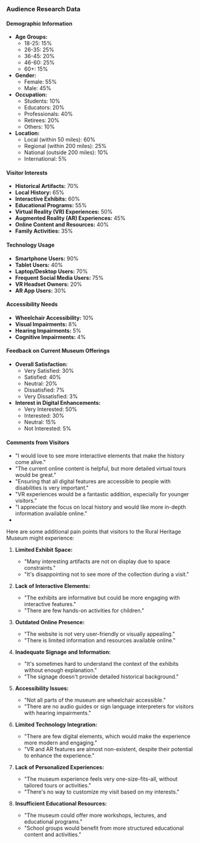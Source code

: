 ### Audience Research Data

#### Demographic Information
- **Age Groups:**
  - 18-25: 15%
  - 26-35: 25%
  - 36-45: 20%
  - 46-60: 25%
  - 60+: 15%
- **Gender:**
  - Female: 55%
  - Male: 45%
- **Occupation:**
  - Students: 10%
  - Educators: 20%
  - Professionals: 40%
  - Retirees: 20%
  - Others: 10%
- **Location:**
  - Local (within 50 miles): 60%
  - Regional (within 200 miles): 25%
  - National (outside 200 miles): 10%
  - International: 5%

#### Visitor Interests
- **Historical Artifacts:** 70%
- **Local History:** 65%
- **Interactive Exhibits:** 60%
- **Educational Programs:** 55%
- **Virtual Reality (VR) Experiences:** 50%
- **Augmented Reality (AR) Experiences:** 45%
- **Online Content and Resources:** 40%
- **Family Activities:** 35%

#### Technology Usage
- **Smartphone Users:** 90%
- **Tablet Users:** 40%
- **Laptop/Desktop Users:** 70%
- **Frequent Social Media Users:** 75%
- **VR Headset Owners:** 20%
- **AR App Users:** 30%

#### Accessibility Needs
- **Wheelchair Accessibility:** 10%
- **Visual Impairments:** 8%
- **Hearing Impairments:** 5%
- **Cognitive Impairments:** 4%

#### Feedback on Current Museum Offerings
- **Overall Satisfaction:**
  - Very Satisfied: 30%
  - Satisfied: 40%
  - Neutral: 20%
  - Dissatisfied: 7%
  - Very Dissatisfied: 3%
- **Interest in Digital Enhancements:**
  - Very Interested: 50%
  - Interested: 30%
  - Neutral: 15%
  - Not Interested: 5%

#### Comments from Visitors
- "I would love to see more interactive elements that make the history come alive."
- "The current online content is helpful, but more detailed virtual tours would be great."
- "Ensuring that all digital features are accessible to people with disabilities is very important."
- "VR experiences would be a fantastic addition, especially for younger visitors."
- "I appreciate the focus on local history and would like more in-depth information available online."
- 

Here are some additional pain points that visitors to the Rural Heritage Museum might experience:

1. **Limited Exhibit Space:**
   - "Many interesting artifacts are not on display due to space constraints."
   - "It's disappointing not to see more of the collection during a visit."

2. **Lack of Interactive Elements:**
   - "The exhibits are informative but could be more engaging with interactive features."
   - "There are few hands-on activities for children."

3. **Outdated Online Presence:**
   - "The website is not very user-friendly or visually appealing."
   - "There is limited information and resources available online."

4. **Inadequate Signage and Information:**
   - "It's sometimes hard to understand the context of the exhibits without enough explanation."
   - "The signage doesn't provide detailed historical background."

5. **Accessibility Issues:**
   - "Not all parts of the museum are wheelchair accessible."
   - "There are no audio guides or sign language interpreters for visitors with hearing impairments."

6. **Limited Technology Integration:**
   - "There are few digital elements, which would make the experience more modern and engaging."
   - "VR and AR features are almost non-existent, despite their potential to enhance the experience."

7. **Lack of Personalized Experiences:**
   - "The museum experience feels very one-size-fits-all, without tailored tours or activities."
   - "There's no way to customize my visit based on my interests."

8. **Insufficient Educational Resources:**
   - "The museum could offer more workshops, lectures, and educational programs."
   - "School groups would benefit from more structured educational content and activities."




